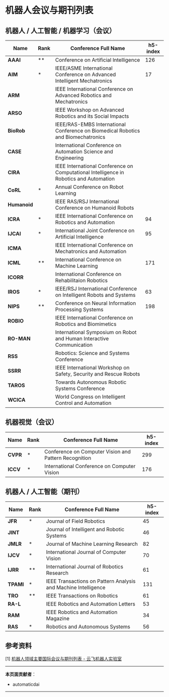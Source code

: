 # 机器人会议与期刊列表
## 机器人 / 人工智能 / 机器学习（会议）

| Name | Rank | Conference Full Name | h5-index |
| --- | --- | --- | --- |
| **AAAI** | **  | Conference on Artificial Intelligence | 126 |
| **AIM** | *   | IEEE/ASME International Conference on Advanced Intelligent Mechatronics | 17  |
| **ARM** |     | IEEE International Conference on Advanced Robotics and Mechatronics |     |
| **ARSO** |     | IEEE Workshop on Advanced Robotics and its Social Impacts |     |
| **BioRob** |     | IEEE/RAS-EMBS International Conference on Biomedical Robotics and Biomechatronics |     |
| **CASE** |     | International Conference on Automation Science and Engineering |     |
| **CIRA** |     | IEEE International Conference on Computational Intelligence in Robotics and Automation |     |
| **CoRL** | *   | Annual Conference on Robot Learning |     |
| **Humanoid** |     | IEEE RAS/RSJ International Conference on Humanoid Robots |     |
| **ICRA** | *   | IEEE International Conference on Robotics and Automation | 94  |
| **IJCAI** | *   | International Joint Conference on Artificial Intelligence | 95  |
| **ICMA** |     | IEEE International Conference on Mechatronics and Automation |     |
| **ICML** | **  | International Conference on Machine Learning | 171 |
| **ICORR** |     | International Conference on Rehabilitaion Robotics |     |
| **IROS** | *   | IEEE/RSJ International Conference on Intelligent Robots and Systems | 63  |
| **NIPS** | **  | Conference on Neural Information Processing Systems | 198 |
| **ROBIO** |     | IEEE International Conference on Robotics and Biomimetics |     |
| **RO-MAN** |     | International Symposium on Robot and Human Interactive Communication |     |
| **RSS** |     | Robotics: Science and Systems Conference |     |
| **SSRR** |     | IEEE International Workshop on Safety, Security and Rescue Robots |     |
| **TAROS** |     | Towards Autonomous Robotic Systems Conference |     |
| **WCICA** |     | World Congress on Intelligent Control and Automation |     |

## 机器视觉（会议）

| Name | Rank | Conference Full Name | h5-index |
| --- | --- | --- | --- |
| **CVPR** | *   | Conference on Computer Vision and Pattern Recognition | 299 |
| **ICCV** | *   | International Conference on Computer Vision | 176 |

## 机器人 / 人工智能（期刊）

| Name | Rank | Conference Full Name | h5-index |
| --- | --- | --- | --- |
| **JFR** | *   | Journal of Field Robotics | 45  |
| **JINT** |     | Journal of Intelligent and Robotic Systems | 46  |
| **JMLR** | *   | Journal of Machine Learning Research | 82  |
| **IJCV** | *   | International Journal of Computer Vision | 70  |
| **IJRR** | **  | International Journal of Robotics Research | 61  |
| **TPAMI** | *   | IEEE Transactions on Pattern Analysis and Machine Intelligence | 131 |
| **TRO** | **  | IEEE Transactions on Robotics | 61  |
| **RA-L** |     | IEEE Robotics and Automation Letters | 53  |
| **RAM** |     | IEEE Robotics and Automation Magazine | 34  |
| **RAS** | *   | Robotics and Autonomous Systems | 56  |

## 参考资料

\[1\] [机器人领域主要国际会议与期刊列表 \- 云飞机器人实验室](https://www.yfworld.com/?p=5560)

---

**本页面贡献者**：

- automaticdai

---
